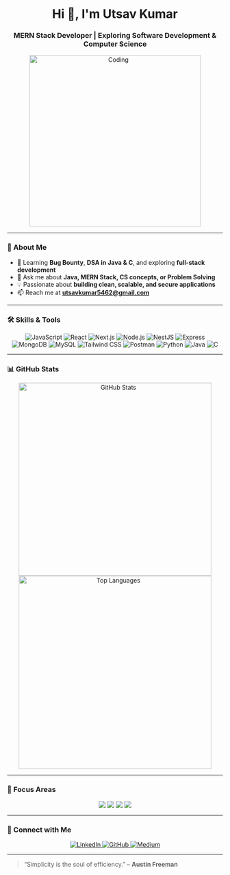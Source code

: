 <h1 align="center">Hi 👋, I'm Utsav Kumar</h1>
<h3 align="center">MERN Stack Developer | Exploring Software Development & Computer Science</h3>

<p align="center">
  <img alt="Coding" width="400" src="https://user-images.githubusercontent.com/74038190/212749447-bfb7e725-6987-49d9-ae85-2015e3e7cc41.gif">
</p>

---

### 🌿 About Me
- 🌱 Learning **Bug Bounty**, **DSA in Java & C**, and exploring **full-stack development**  
- 💬 Ask me about **Java, MERN Stack, CS concepts, or Problem Solving**  
- 💡 Passionate about **building clean, scalable, and secure applications**  
- 📫 Reach me at **[utsavkumar5462@gmail.com](mailto:utsavkumar5462@gmail.com)**  

---

### 🛠️ Skills & Tools
<p align="center">
  <img alt="JavaScript" src="https://img.shields.io/badge/JavaScript-F7DF1E?style=for-the-badge&logo=javascript&logoColor=black"/>
  <img alt="React" src="https://img.shields.io/badge/React-61DAFB?style=for-the-badge&logo=react&logoColor=black"/>
  <img alt="Next.js" src="https://img.shields.io/badge/Next.js-000000?style=for-the-badge&logo=next.js&logoColor=white"/>
  <img alt="Node.js" src="https://img.shields.io/badge/Node.js-339933?style=for-the-badge&logo=node.js&logoColor=white"/>
  <img alt="NestJS" src="https://img.shields.io/badge/NestJS-E0234E?style=for-the-badge&logo=nestjs&logoColor=white"/>
  <img alt="Express" src="https://img.shields.io/badge/Express-000000?style=for-the-badge&logo=express&logoColor=white"/>
  <img alt="MongoDB" src="https://img.shields.io/badge/MongoDB-47A248?style=for-the-badge&logo=mongodb&logoColor=white"/>
  <img alt="MySQL" src="https://img.shields.io/badge/MySQL-4479A1?style=for-the-badge&logo=mysql&logoColor=white"/>
  <img alt="Tailwind CSS" src="https://img.shields.io/badge/Tailwind_CSS-06B6D4?style=for-the-badge&logo=tailwind-css&logoColor=white"/>
  <img alt="Postman" src="https://img.shields.io/badge/Postman-FF6C37?style=for-the-badge&logo=postman&logoColor=white"/>
  <img alt="Python" src="https://img.shields.io/badge/Python-3776AB?style=for-the-badge&logo=python&logoColor=white"/>
  <img alt="Java" src="https://img.shields.io/badge/Java-007396?style=for-the-badge&logo=java&logoColor=white"/>
  <img alt="C" src="https://img.shields.io/badge/C-00599C?style=for-the-badge&logo=c&logoColor=white"/>
</p>

---

### 📊 GitHub Stats
<p align="center">
  <img alt="GitHub Stats" src="https://github-readme-stats.vercel.app/api?username=utsav1256&show_icons=true&theme=react&count_private=true&hide_border=true" width="450"/>
  <img alt="Top Languages" src="https://github-readme-stats.vercel.app/api/top-langs/?username=utsav1256&layout=compact&theme=react&hide_border=true&count_private=true" width="450"/>
</p>

---

### 🌸 Focus Areas
<p align="center">
  <img src="https://img.shields.io/badge/MERN_Stack-8A2BE2?style=for-the-badge&logo=web&logoColor=white"/>
  <img src="https://img.shields.io/badge/Full-Stack-00CED1?style=for-the-badge&logo=appveyor&logoColor=white"/>
  <img src="https://img.shields.io/badge/DSA-FE8C16?style=for-the-badge&logo=algorithm&logoColor=white"/>
  <img src="https://img.shields.io/badge/Bug-Bounty-FF4500?style=for-the-badge&logo=hackthebox&logoColor=white"/>
</p>

---

### 🤝 Connect with Me
<p align="center">
  <a href="https://linkedin.com/in/utsav-kumar-5462" target="_blank">
    <img alt="LinkedIn" src="https://img.shields.io/badge/LinkedIn-0A66C2?style=for-the-badge&logo=linkedin&logoColor=white"/>
  </a>
  <a href="https://github.com/utsav1256" target="_blank">
    <img alt="GitHub" src="https://img.shields.io/badge/GitHub-181717?style=for-the-badge&logo=github&logoColor=white"/>
  </a>
  <a href="https://medium.com/@utsav1256" target="_blank">
    <img alt="Medium" src="https://img.shields.io/badge/Medium-12100E?style=for-the-badge&logo=medium&logoColor=white"/>
  </a>
</p>

---

> “Simplicity is the soul of efficiency.” – **Austin Freeman**
